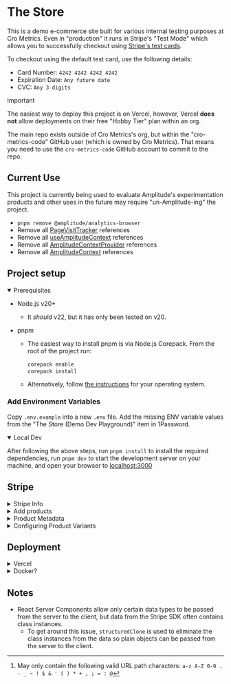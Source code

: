 # The Store

This is a demo e-commerce site built for various internal testing purposes at Cro Metrics. Even in "production" it runs in Stripe's "Test Mode" which allows you to successfully checkout using [Stripe's test cards](https://docs.stripe.com/testing#use-test-cards).

To checkout using the default test card, use the following details:

- Card Number: `4242 4242 4242 4242`
- Expiration Date: `Any future date`
- CVC: `Any 3 digits`

> [!IMPORTANT]
> The easiest way to deploy this project is on Vercel, however, Vercel **does not** allow deployments on their free "Hobby Tier" plan within an org.
>
> The main repo exists outside of Cro Metrics's org, but within the "cro-metrics-code" GitHub user (which is owned by Cro Metrics). That means you need to use the `cro-metrics-code` GitHub account to commit to the repo.

## Current Use

This project is currently being used to evaluate Amplitude's experimentation products and other uses in the future may require "un-Amplitude-ing" the project.

- `pnpm remove @amplitude/analytics-browser`
- Remove all [PageVisitTracker](src/lib/analytics/PageVisitTracker.tsx) references
- Remove all [useAmplitudeContext](src/hooks/useAmplitudeContext.tsx) references
- Remove all [AmplitudeContextProvider](src/context/AmplitudeContext.tsx) references
- Remove all [AmplitudeContext](src/context/AmplitudeContext.tsx) references

## Project setup

<details open>
<summary>Prerequisites</summary>

- Node.js v20+
  - It _should_ v22, but it has only been tested on v20.
- pnpm

  - The easiest way to install pnpm is via Node.js Corepack. From the root of the project run:

    ```shell
    corepack enable
    corepack install
    ```

  - Alternatively, follow [the instructions](https://pnpm.io/installation) for your operating system.

### Add Environment Variables

Copy `.env.example` into a new `.env` file. Add the missing ENV variable values from the "The Store (Demo Dev Playground)" item in 1Password.

</details>

<details open>
<summary>Local Dev</summary>

After following the above steps, run `pnpm install` to install the required dependencies, run `pnpm dev` to start the development server on your machine, and open your browser to [localhost:3000](http://localhost:3000)

</details>

## Stripe

<details>
<summary>Stripe Info</summary>

Stripe is used to manage the products displayed on the site. You should only need access to Stripe to add/remove/update products. If, for any reason, you need Stripe access, ask for an invite to our Stripe org.

Stripe works in two different modes:

1. **Test Mode**
2. **Production Mode**.

> [!CAUTION]
> Only use the Test Mode to ensure Stripe will never charge real money.

![Stripe Test Mode](/assets/images/stripe-test-mode.png)

For more detailed info on Test Mode, please refer to the [Stripe documentation](https://docs.stripe.com/testing).

</details>

<details>
<summary>Add products</summary>

Stripe provides all the product data (names, prices, descriptions, categories, URL slugs, product variants, etc.).

To add a product:

1. Log into Stripe
2. Ensure the "**Test Mode**" toggle in the header is enabled
3. Select "**Product catalog**" from the left sidebar (or [click here to be taken to the Test Mode Product Catalog](https://dashboard.stripe.com/test/products))
4. Click on "**Create product**"
5. Add a name, description, and upload a product image
6. Click the "**More options v**" CTA (found between the "Tax" and "Pricing" sections) to expand the collapsed "**More options**" section
7. Find the "**Metadata**" section within the opened "**More options**" section
   1. Add the key, `slug`, with a value you want to use as the product's URL pathname, e.g., `my-awesome-product`
   2. Add any additional optional metadata fields (see the [Metadata](#metadata) section below)
8. Add a price (only _One-off_ payments are supported)
9. Click the "**Add product**" CTA

</details>

<details>
<a name="metadata"></a>
<summary>Product Metadata</summary>

Additionally, Your Next Store uses product metadata to provide more context information about the products. You can specify the following metadata fields:

| Key        | Required | Valid Values                                          | Description                                                    |
| :--------- | :------: | :---------------------------------------------------- | :------------------------------------------------------------- |
| `slug`     | **Yes**  | Any `string`[^1]                                      | Used for URLs pathnames; must be unique (except for variants). |
| `category` |    No    | `apparel` \ or `accessories`                          | Used for grouping products.                                    |
| `order`    |    No    | Any `number`                                          | Used for sorting products; lower numbers are displayed first.  |
| `variant`  |    No    | Any `string` containing valid URL pathname characters | Variant slug. Read below for details.                          |

[^1]: May only contain the following valid URL path characters: `a-z A-Z 0-9 . - _ ~ ! $ & ' ( ) * + , ; = : @`

</details>

<details>
<summary>Configuring Product Variants</summary>

To create a product with variants, you must add multiple products to Stripe with the same `slug` metadata field. YNS uses the `variant` metadata field to distinguish between different variants of the same product. For example, if you have a T-shirt in multiple sizes, you can create three products with the `slug` of `t-shirt` and `variant` values of `small`, `medium`, and `large`.

Variants are displayed on the product page. Variants can have different prices, descriptions, and images. It's important to note that the `category` should be the same for all variants of the same product for the best browsing experience.

</details>

## Deployment

<details>
<summary>Vercel</summary>

### Vercel

<!-- markdownlint-disable no-bare-urls -->

This project is currently deployed on Vercel. Log into Vercel using "**Continue with GitHub**" and using the **GitHub (code@crometrics.com)** GitHub login from 1Password.

</details>

<details>
<summary>Docker?</summary>

### Docker?

If we were to ever want to move this away from Vercel and self-host via Docker, this is what we would need to do:

1. Remove `ENABLE_EXPERIMENTAL_COREPACK=1` in the `.env`
2. Add `DOCKER=1` in the `.env`
3. Execute `pnpm run docker:build`.
4. After that, you can start the container with `pnpm run docker:run`.

</details>

## Notes

- React Server Components allow only certain data types to be passed from the server to the client, but data from the Stripe SDK often contains class instances.
  - To get around this issue, `structuredClone` is used to eliminate the class instances from the data so plain objects can be passed from the server to the client.
